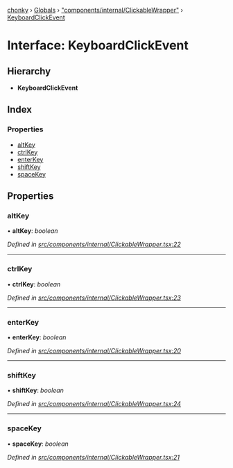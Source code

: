 [chonky](../README.md) › [Globals](../globals.md) › ["components/internal/ClickableWrapper"](../modules/_components_internal_clickablewrapper_.md) › [KeyboardClickEvent](_components_internal_clickablewrapper_.keyboardclickevent.md)

# Interface: KeyboardClickEvent

## Hierarchy

* **KeyboardClickEvent**

## Index

### Properties

* [altKey](_components_internal_clickablewrapper_.keyboardclickevent.md#altkey)
* [ctrlKey](_components_internal_clickablewrapper_.keyboardclickevent.md#ctrlkey)
* [enterKey](_components_internal_clickablewrapper_.keyboardclickevent.md#enterkey)
* [shiftKey](_components_internal_clickablewrapper_.keyboardclickevent.md#shiftkey)
* [spaceKey](_components_internal_clickablewrapper_.keyboardclickevent.md#spacekey)

## Properties

###  altKey

• **altKey**: *boolean*

*Defined in [src/components/internal/ClickableWrapper.tsx:22](https://github.com/TimboKZ/Chonky/blob/3d6eae9/src/components/internal/ClickableWrapper.tsx#L22)*

___

###  ctrlKey

• **ctrlKey**: *boolean*

*Defined in [src/components/internal/ClickableWrapper.tsx:23](https://github.com/TimboKZ/Chonky/blob/3d6eae9/src/components/internal/ClickableWrapper.tsx#L23)*

___

###  enterKey

• **enterKey**: *boolean*

*Defined in [src/components/internal/ClickableWrapper.tsx:20](https://github.com/TimboKZ/Chonky/blob/3d6eae9/src/components/internal/ClickableWrapper.tsx#L20)*

___

###  shiftKey

• **shiftKey**: *boolean*

*Defined in [src/components/internal/ClickableWrapper.tsx:24](https://github.com/TimboKZ/Chonky/blob/3d6eae9/src/components/internal/ClickableWrapper.tsx#L24)*

___

###  spaceKey

• **spaceKey**: *boolean*

*Defined in [src/components/internal/ClickableWrapper.tsx:21](https://github.com/TimboKZ/Chonky/blob/3d6eae9/src/components/internal/ClickableWrapper.tsx#L21)*
